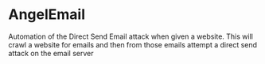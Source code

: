 # AngelEmail
Automation of the Direct Send Email attack when given a website. This will crawl a website for emails and then from those emails attempt a direct send attack on the email server

